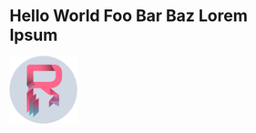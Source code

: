 # Hello World Foo Bar Baz Lorem Ipsum

<div styles="disply: flex; justify-content: center;">
  <a href="https://radedev.com" target="_blank" rel="noopener noreferrer">
    <img src="/images/light-circle-color.svg" alt="radedev logo" width="120px" />
  </a>
</div>


<!--
**Rade58/Rade58** is a ✨ _special_ ✨ repository because its `README.md` (this file) appears on your GitHub profile.

Here are some ideas to get you started:

- 🔭 I’m currently working on ...
- 🌱 I’m currently learning ...
- 👯 I’m looking to collaborate on ...
- 🤔 I’m looking for help with ...
- 💬 Ask me about ...
- 📫 How to reach me: ...
- 😄 Pronouns: ...
- ⚡ Fun fact: ...
-->
